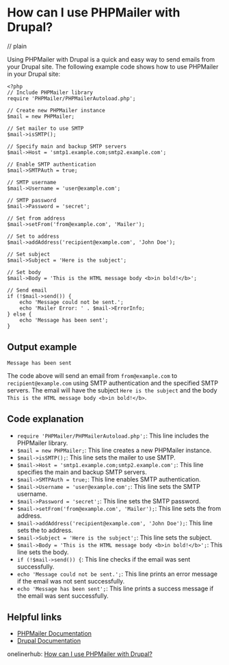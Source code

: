 # How can I use PHPMailer with Drupal?
// plain

Using PHPMailer with Drupal is a quick and easy way to send emails from your Drupal site. The following example code shows how to use PHPMailer in your Drupal site:

```
<?php
// Include PHPMailer library
require 'PHPMailer/PHPMailerAutoload.php';

// Create new PHPMailer instance
$mail = new PHPMailer;

// Set mailer to use SMTP
$mail->isSMTP();

// Specify main and backup SMTP servers
$mail->Host = 'smtp1.example.com;smtp2.example.com';

// Enable SMTP authentication
$mail->SMTPAuth = true;

// SMTP username
$mail->Username = 'user@example.com';

// SMTP password
$mail->Password = 'secret';

// Set from address
$mail->setFrom('from@example.com', 'Mailer');

// Set to address
$mail->addAddress('recipient@example.com', 'John Doe');

// Set subject
$mail->Subject = 'Here is the subject';

// Set body
$mail->Body = 'This is the HTML message body <b>in bold!</b>';

// Send email
if (!$mail->send()) {
    echo 'Message could not be sent.';
    echo 'Mailer Error: ' . $mail->ErrorInfo;
} else {
    echo 'Message has been sent';
}
```

## Output example


```
Message has been sent
```

The code above will send an email from `from@example.com` to `recipient@example.com` using SMTP authentication and the specified SMTP servers. The email will have the subject `Here is the subject` and the body `This is the HTML message body <b>in bold!</b>`.

## Code explanation


- `require 'PHPMailer/PHPMailerAutoload.php';`: This line includes the PHPMailer library.
- `$mail = new PHPMailer;`: This line creates a new PHPMailer instance.
- `$mail->isSMTP();`: This line sets the mailer to use SMTP.
- `$mail->Host = 'smtp1.example.com;smtp2.example.com';`: This line specifies the main and backup SMTP servers.
- `$mail->SMTPAuth = true;`: This line enables SMTP authentication.
- `$mail->Username = 'user@example.com';`: This line sets the SMTP username.
- `$mail->Password = 'secret';`: This line sets the SMTP password.
- `$mail->setFrom('from@example.com', 'Mailer');`: This line sets the from address.
- `$mail->addAddress('recipient@example.com', 'John Doe');`: This line sets the to address.
- `$mail->Subject = 'Here is the subject';`: This line sets the subject.
- `$mail->Body = 'This is the HTML message body <b>in bold!</b>';`: This line sets the body.
- `if (!$mail->send()) {`: This line checks if the email was sent successfully.
- `echo 'Message could not be sent.';`: This line prints an error message if the email was not sent successfully.
- `echo 'Message has been sent';`: This line prints a success message if the email was sent successfully.

## Helpful links

- [PHPMailer Documentation](https://github.com/PHPMailer/PHPMailer/blob/master/docs/README.md)
- [Drupal Documentation](https://www.drupal.org/docs/7)

onelinerhub: [How can I use PHPMailer with Drupal?](https://onelinerhub.com/phpmailer/how-can-i-use-phpmailer-with-drupal)